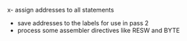x- assign addresses to all statements
- save addresses to the labels for use in pass 2
- process some assembler directives like RESW and BYTE